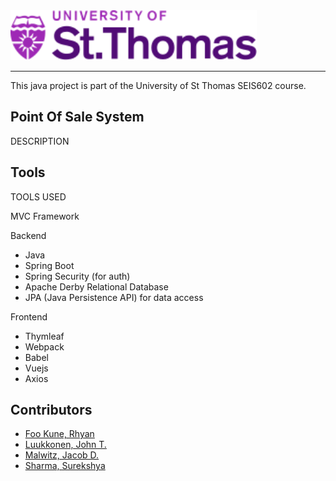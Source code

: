 <img src="./src/main/resources/static/images/stthomas-logo.svg" height="80">

---

This java project is part of the University of St Thomas SEIS602 course.

## Point Of Sale System

DESCRIPTION

## Tools

TOOLS USED

MVC Framework

Backend
- Java
- Spring Boot
- Spring Security (for auth)
- Apache Derby Relational Database
- JPA (Java Persistence API) for data access

Frontend
- Thymleaf
- Webpack
- Babel
- Vuejs
- Axios


## Contributors

- [Foo Kune, Rhyan](https://github.com/rfookune)
- [Luukkonen, John T.](https://github.com/UkkosTrombone)
- [Malwitz, Jacob D.](https://github.com/jakeMalwitz)
- [Sharma, Surekshya](https://github.com/SurekshyaSharma)
